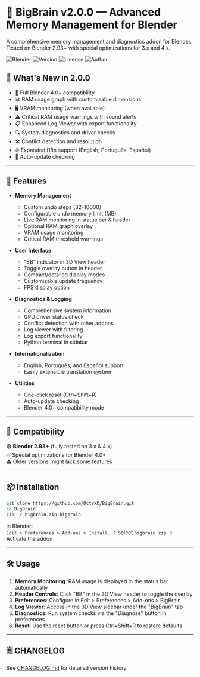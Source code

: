 # 🧠 BigBrain v2.0.0 — Advanced Memory Management for Blender

A comprehensive memory management and diagnostics addon for Blender. Tested on Blender 2.93+ with special optimizations for 3.x and 4.x.

![Blender](https://img.shields.io/badge/Blender-2.93%2B-orange?logo=blender)
![Version](https://img.shields.io/badge/version-2.0.0-blue)
![License](https://img.shields.io/badge/license-MIT-green)
![Author](https://img.shields.io/badge/author-github@DctrXD-black)

## 🚀 What's New in 2.0.0

- 🔄 Full Blender 4.0+ compatibility
- 📊 RAM usage graph with customizable dimensions
- 🖥️ VRAM monitoring (when available)
- ⚠️ Critical RAM usage warnings with sound alerts
- 📋 Enhanced Log Viewer with export functionality
- 🔍 System diagnostics and driver checks
- 🛠️ Conflict detection and resolution
- 🌐 Expanded i18n support (English, Português, Español)
- 🔄 Auto-update checking

---

## 🧩 Features

- **Memory Management**
  - Custom undo steps (32–10000)
  - Configurable undo memory limit (MB)
  - Live RAM monitoring in status bar & header
  - Optional RAM graph overlay
  - VRAM usage monitoring
  - Critical RAM threshold warnings

- **User Interface**
  - "BB" indicator in 3D View header
  - Toggle overlay button in header
  - Compact/detailed display modes
  - Customizable update frequency
  - FPS display option

- **Diagnostics & Logging**
  - Comprehensive system information
  - GPU driver status check
  - Conflict detection with other addons
  - Log viewer with filtering
  - Log export functionality
  - Python terminal in sidebar

- **Internationalization**
  - English, Português, and Español support
  - Easily extensible translation system

- **Utilities**
  - One-click reset (Ctrl+Shift+R)
  - Auto-update checking
  - Blender 4.0+ compatibility mode

---

## 🎯 Compatibility

🟢 **Blender 2.93+** (fully tested on 3.x & 4.x)  
✅ Special optimizations for Blender 4.0+  
⚠️ Older versions might lack some features

---

## 📦 Installation

```bash
git clone https://github.com/DctrXD/BigBrain.git
cd BigBrain
zip -r bigbrain.zip bigbrain
```

In Blender:  
`Edit > Preferences > Add-ons > Install…` → select `bigbrain.zip` → Activate the addon

---

## 🛠️ Usage

1. **Memory Monitoring**: RAM usage is displayed in the status bar automatically
2. **Header Controls**: Click "BB" in the 3D View header to toggle the overlay
3. **Preferences**: Configure in Edit > Preferences > Add-ons > BigBrain
4. **Log Viewer**: Access in the 3D View sidebar under the "BigBrain" tab
5. **Diagnostics**: Run system checks via the "Diagnose" button in preferences
6. **Reset**: Use the reset button or press Ctrl+Shift+R to restore defaults

---

## 🗒️ CHANGELOG

See [CHANGELOG.md](CHANGELOG.md) for detailed version history.
